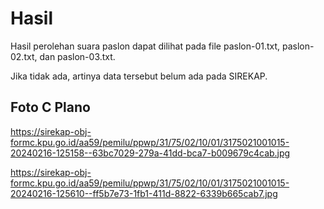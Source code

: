 # Hasil

Hasil perolehan suara paslon dapat dilihat pada file paslon-01.txt, paslon-02.txt, dan paslon-03.txt.

Jika tidak ada, artinya data tersebut belum ada pada SIREKAP.

## Foto C Plano

https://sirekap-obj-formc.kpu.go.id/aa59/pemilu/ppwp/31/75/02/10/01/3175021001015-20240216-125158--63bc7029-279a-41dd-bca7-b009679c4cab.jpg

https://sirekap-obj-formc.kpu.go.id/aa59/pemilu/ppwp/31/75/02/10/01/3175021001015-20240216-125610--ff5b7e73-1fb1-411d-8822-6339b665cab7.jpg
